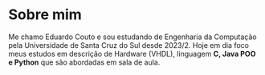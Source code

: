 # Sobre mim

Me chamo Eduardo Couto e sou estudando de Engenharia da Computação pela Universidade de Santa Cruz do Sul desde 2023/2.
Hoje em dia foco meus estudos em descrição de Hardware (VHDL), linguagem **C, Java POO e Python** que são abordadas em sala de aula.



